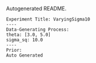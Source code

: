 Autogenerated README.
    
    Experiment Title: VaryingSigma10
    ----
    Data-Generating Process:
    theta: [3.0, 5.0]
	sigma_sq: 10.0
    ----
    Prior:
    Auto Generated
    
